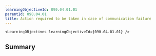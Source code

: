 ```yaml
---
learningObjectiveId: 090.04.01.01
parentId: 090.04.01
title: Action required to be taken in case of communication failure
---
```


```tsx eval
<LearningOBjectives learningObjectiveId={090.04.01.01} />
```

## Summary
